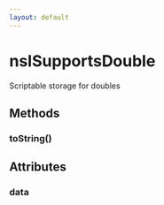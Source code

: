 ```yaml
---
layout: default
---
```


# nsISupportsDouble #
  
Scriptable storage for doubles  
  

## Methods ##

### toString() ###

## Attributes ##

### data ###
